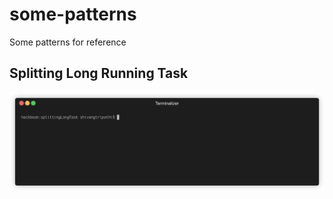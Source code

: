 # some-patterns
Some patterns for reference

## Splitting Long Running Task

![Chunking working Gif ](./assets/render1603089927045.gif)
